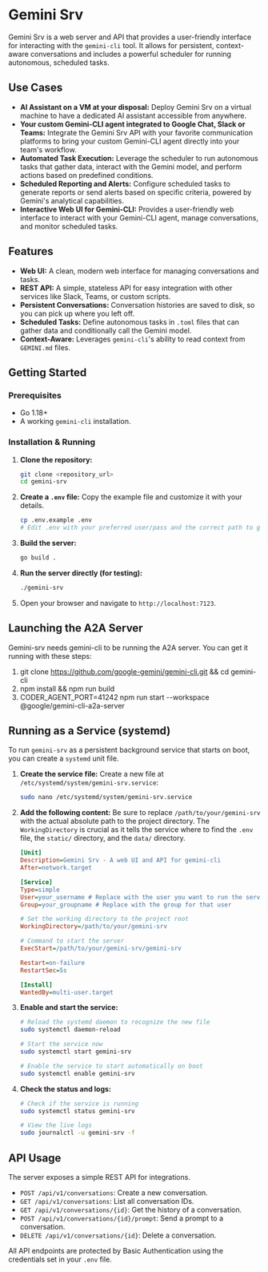 # Gemini Srv

Gemini Srv is a web server and API that provides a user-friendly interface for interacting with the `gemini-cli` tool. It allows for persistent, context-aware conversations and includes a powerful scheduler for running autonomous, scheduled tasks.

## Use Cases

-   **AI Assistant on a VM at your disposal:** Deploy Gemini Srv on a virtual machine to have a dedicated AI assistant accessible from anywhere.
-   **Your custom Gemini-CLI agent integrated to Google Chat, Slack or Teams:** Integrate the Gemini Srv API with your favorite communication platforms to bring your custom Gemini-CLI agent directly into your team's workflow.
-   **Automated Task Execution:** Leverage the scheduler to run autonomous tasks that gather data, interact with the Gemini model, and perform actions based on predefined conditions.
-   **Scheduled Reporting and Alerts:** Configure scheduled tasks to generate reports or send alerts based on specific criteria, powered by Gemini's analytical capabilities.
-   **Interactive Web UI for Gemini-CLI:** Provides a user-friendly web interface to interact with your Gemini-CLI agent, manage conversations, and monitor scheduled tasks.



## Features

-   **Web UI:** A clean, modern web interface for managing conversations and tasks.
-   **REST API:** A simple, stateless API for easy integration with other services like Slack, Teams, or custom scripts.
-   **Persistent Conversations:** Conversation histories are saved to disk, so you can pick up where you left off.
-   **Scheduled Tasks:** Define autonomous tasks in `.toml` files that can gather data and conditionally call the Gemini model.
-   **Context-Aware:** Leverages `gemini-cli`'s ability to read context from `GEMINI.md` files.

## Getting Started

### Prerequisites

-   Go 1.18+
-   A working `gemini-cli` installation.

### Installation & Running

1.  **Clone the repository:**
    ```bash
    git clone <repository_url>
    cd gemini-srv
    ```

2.  **Create a `.env` file:**
    Copy the example file and customize it with your details.
    ```bash
    cp .env.example .env
    # Edit .env with your preferred user/pass and the correct path to gemini-cli
    ```

3.  **Build the server:**
    ```bash
    go build .
    ```

4.  **Run the server directly (for testing):**
    ```bash
    ./gemini-srv
    ```

5.  Open your browser and navigate to `http://localhost:7123`.

## Launching the A2A Server

Gemini-srv needs gemini-cli to be running the A2A server. You can get it running with these steps:

1. git clone https://github.com/google-gemini/gemini-cli.git && cd gemini-cli
2. npm install && npm run build
3. CODER_AGENT_PORT=41242 npm run start --workspace @google/gemini-cli-a2a-server

## Running as a Service (systemd)

To run `gemini-srv` as a persistent background service that starts on boot, you can create a `systemd` unit file.

1.  **Create the service file:**
    Create a new file at `/etc/systemd/system/gemini-srv.service`:
    ```bash
    sudo nano /etc/systemd/system/gemini-srv.service
    ```

2.  **Add the following content:**
    Be sure to replace `/path/to/your/gemini-srv` with the actual absolute path to the project directory. The `WorkingDirectory` is crucial as it tells the service where to find the `.env` file, the `static/` directory, and the `data/` directory.

    ```ini
    [Unit]
    Description=Gemini Srv - A web UI and API for gemini-cli
    After=network.target

    [Service]
    Type=simple
    User=your_username # Replace with the user you want to run the service as
    Group=your_groupname # Replace with the group for that user

    # Set the working directory to the project root
    WorkingDirectory=/path/to/your/gemini-srv

    # Command to start the server
    ExecStart=/path/to/your/gemini-srv/gemini-srv

    Restart=on-failure
    RestartSec=5s

    [Install]
    WantedBy=multi-user.target
    ```

3.  **Enable and start the service:**
    ```bash
    # Reload the systemd daemon to recognize the new file
    sudo systemctl daemon-reload

    # Start the service now
    sudo systemctl start gemini-srv

    # Enable the service to start automatically on boot
    sudo systemctl enable gemini-srv
    ```

4.  **Check the status and logs:**
    ```bash
    # Check if the service is running
    sudo systemctl status gemini-srv

    # View the live logs
    sudo journalctl -u gemini-srv -f
    ```

## API Usage

The server exposes a simple REST API for integrations.

-   `POST /api/v1/conversations`: Create a new conversation.
-   `GET /api/v1/conversations`: List all conversation IDs.
-   `GET /api/v1/conversations/{id}`: Get the history of a conversation.
-   `POST /api/v1/conversations/{id}/prompt`: Send a prompt to a conversation.
-   `DELETE /api/v1/conversations/{id}`: Delete a conversation.

All API endpoints are protected by Basic Authentication using the credentials set in your `.env` file.
